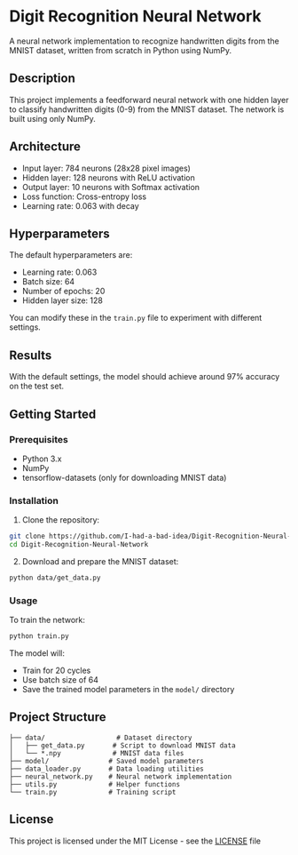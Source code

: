 # Digit Recognition Neural Network

A neural network implementation to recognize handwritten digits from the MNIST dataset, written from scratch in Python using NumPy.

## Description

This project implements a feedforward neural network with one hidden layer to classify handwritten digits (0-9) from the MNIST dataset. The network is built using only NumPy.

## Architecture

- Input layer: 784 neurons (28x28 pixel images)
- Hidden layer: 128 neurons with ReLU activation
- Output layer: 10 neurons with Softmax activation
- Loss function: Cross-entropy loss
- Learning rate: 0.063 with decay

## Hyperparameters

The default hyperparameters are:
- Learning rate: 0.063
- Batch size: 64
- Number of epochs: 20
- Hidden layer size: 128

You can modify these in the `train.py` file to experiment with different settings.

## Results

With the default settings, the model should achieve around 97% accuracy on the test set.


## Getting Started

### Prerequisites

- Python 3.x
- NumPy
- tensorflow-datasets (only for downloading MNIST data)

### Installation

1. Clone the repository:
```sh
git clone https://github.com/I-had-a-bad-idea/Digit-Recognition-Neural-Network.git
cd Digit-Recognition-Neural-Network
```

2. Download and prepare the MNIST dataset:
```sh
python data/get_data.py
```

### Usage

To train the network:
```sh
python train.py
```

The model will:
- Train for 20 cycles
- Use batch size of 64
- Save the trained model parameters in the `model/` directory

## Project Structure

```
├── data/                  # Dataset directory
│   ├── get_data.py       # Script to download MNIST data
│   └── *.npy             # MNIST data files
├── model/               # Saved model parameters
├── data_loader.py       # Data loading utilities
├── neural_network.py    # Neural network implementation
├── utils.py             # Helper functions
└── train.py             # Training script
```

## License

This project is licensed under the MIT License - see the [LICENSE](LICENSE) file